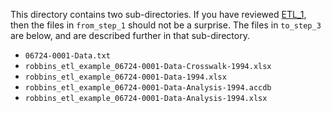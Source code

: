 This directory contains two sub-directories. If you have reviewed [ETL_1](https://github.com/robbinsr/ETL_1), then the files in `from_step_1` should not be a surprise. The files in `to_step_3` are below, and are described further in that sub-directory. 

- `06724-0001-Data.txt`
- `robbins_etl_example_06724-0001-Data-Crosswalk-1994.xlsx`
- `robbins_etl_example_06724-0001-Data-1994.xlsx`
- `robbins_etl_example_06724-0001-Data-Analysis-1994.accdb`
- `robbins_etl_example_06724-0001-Data-Analysis-1994.xlsx`

